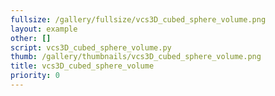 ```yaml
---
fullsize: /gallery/fullsize/vcs3D_cubed_sphere_volume.png
layout: example
other: []
script: vcs3D_cubed_sphere_volume.py
thumb: /gallery/thumbnails/vcs3D_cubed_sphere_volume.png
title: vcs3D_cubed_sphere_volume
priority: 0
---
```


